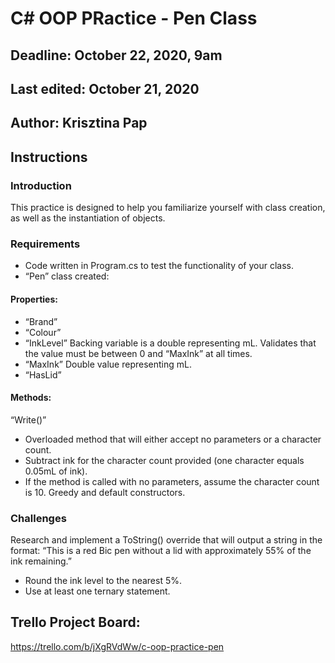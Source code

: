 # C# OOP PRactice - Pen Class

## Deadline: October 22, 2020, 9am
## Last edited: October 21, 2020

## Author: Krisztina Pap

## Instructions
### Introduction
This practice is designed to help you familiarize yourself with class creation, as well as the instantiation of objects.
### Requirements
- Code written in Program.cs to test the functionality of your class.
- “Pen” class created:

#### Properties:
- “Brand”
- “Colour”
- “InkLevel”
Backing variable is a double representing mL.
Validates that the value must be between 0 and “MaxInk” at all times.
- “MaxInk”
Double value representing mL.
- “HasLid”

#### Methods:
“Write()”
- Overloaded method that will either accept no parameters or a character count.
- Subtract ink for the character count provided (one character equals 0.05mL of ink).
- If the method is called with no parameters, assume the character count is 10.
Greedy and default constructors.

### Challenges
Research and implement a ToString() override that will output a string in the format: “This is a red Bic pen without a lid with approximately 55% of the ink remaining.”
- Round the ink level to the nearest 5%.
- Use at least one ternary statement.


## Trello Project Board:
https://trello.com/b/jXgRVdWw/c-oop-practice-pen